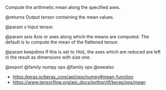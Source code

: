 Compute the arithmetic mean along the specified axes.

@returns
    Output tensor containing the mean values.

@param x
Input tensor.

@param axis
Axis or axes along which the means are computed. The default
is to compute the mean of the flattened tensor.

@param keepdims
If this is set to `TRUE`, the axes which are reduced are left
in the result as dimensions with size one.

@export
@family numpy ops
@family ops
@seealso
+ <https:/keras.io/keras_core/api/ops/numpy#mean-function>
+ <https://www.tensorflow.org/api_docs/python/tf/keras/ops/mean>
